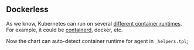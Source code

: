 
## Dockerless

As we know, Kubernetes can run on several [different container runtimes](https://kubernetes.io/docs/setup/production-environment/container-runtimes/). 
For example, it could be [containerd](https://github.com/containerd/containerd), docker, etc.

Now the chart can auto-detect container runtime for agent in `_helpers.tpl`;
